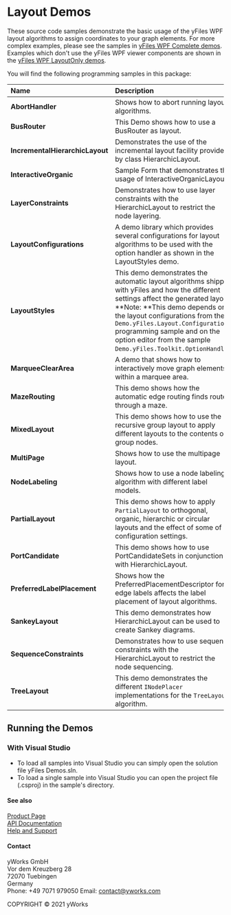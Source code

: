 
# Layout Demos
These source code samples demonstrate the basic usage of the yFiles WPF layout algorithms to assign coordinates to your graph elements. For more complex examples, please see the samples in [yFiles WPF Complete demos](../Complete). Examples which don't use the yFiles WPF viewer components are shown in the [yFiles WPF LayoutOnly demos](../LayoutOnly). 

You will find the following programming samples in this package: 


| Name | Description 
|:---|:---
|**AbortHandler** | Shows how to abort running layout algorithms. 
|**BusRouter** | This Demo shows how to use a BusRouter as layout. 
|**IncrementalHierarchicLayout** | Demonstrates the use of the incremental layout facility provided by class HierarchicLayout. 
|**InteractiveOrganic** | Sample Form that demonstrates the usage of InteractiveOrganicLayout. 
|**LayerConstraints** | Demonstrates how to use layer constraints with the HierarchicLayout to restrict the node layering. 
|**LayoutConfigurations** | A demo library which provides several configurations for layout algorithms to be used with the option handler as shown in the LayoutStyles demo. 
|**LayoutStyles** | This demo demonstrates the automatic layout algorithms shipped with yFiles and how the different settings affect the generated layout. <br />**Note: **This demo depends on the layout configurations from the `Demo.yFiles.Layout.Configurations` programming sample and on the option editor from the sample `Demo.yFiles.Toolkit.OptionHandler`. 
|**MarqueeClearArea** | A demo that shows how to interactively move graph elements within a marquee area. 
|**MazeRouting** | This demo shows how the automatic edge routing finds routes through a maze. 
|**MixedLayout** | This demo shows how to use the recursive group layout to apply different layouts to the contents of group nodes. 
|**MultiPage** | Shows how to use the multipage layout. 
|**NodeLabeling** | Shows how to use a node labeling algorithm with different label models. 
|**PartialLayout** | This demo shows how to apply `PartialLayout` to orthogonal, organic, hierarchic or circular layouts and the effect of some of its configuration settings. 
|**PortCandidate** | This demo shows how to use PortCandidateSets in conjunction with HierarchicLayout. 
|**PreferredLabelPlacement** | Shows how the PreferredPlacementDescriptor for edge labels affects the label placement of layout algorithms. 
|**SankeyLayout** | This demo demonstrates how HierarchicLayout can be used to create Sankey diagrams. 
|**SequenceConstraints** | Demonstrates how to use sequence constraints with the HierarchicLayout to restrict the node sequencing. 
|**TreeLayout** | This demo demonstrates the different `INodePlacer` implementations for the `TreeLayout` algorithm. 

## Running the Demos

### With Visual Studio

* To load all samples into Visual Studio you can simply open the solution file yFiles Demos.sln. 
* To load a single sample into Visual Studio you can open the project file (.csproj) in the sample's directory. 




#### See also
[Product Page](https://www.yworks.com/products/yfileswpf)  
[API Documentation](https://docs.yworks.com/yfileswpf)    
[Help and Support](https://www.yworks.com/products/yfiles/support)


#### Contact
yWorks GmbH  
Vor dem Kreuzberg 28  
72070 Tuebingen  
Germany  
Phone: +49 7071 979050
Email: contact@yworks.com

COPYRIGHT &#x00A9; 2021 yWorks   



